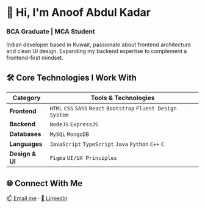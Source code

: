 # 👋 Hi, I'm Anoof Abdul Kadar

### BCA Graduate | MCA Student

Indian developer based in Kuwait,
passionate about frontend architecture and clean UI design.
Expanding my backend expertise to complement a frontend-first mindset.

## 🛠️ Core Technologies I Work With

| Category          | Tools & Technologies                                           |
| ----------------- | -------------------------------------------------------------- |
| **Frontend**      | `HTML` `CSS` `SASS` `React` `Bootstrap` `Fluent Design System` |
| **Backend**       | `NodeJS` `ExpressJS`                                           |
| **Databases**     | `MySQL` `MongoDB`                                              |
| **Languages**     | `JavaScript` `TypeScript` `Java` `Python` `C++` `C`            |
| **Design & UI**   | `Figma` `UI/UX Principles`                                     |

<!-- | **Tools & Other** | `MS Office`                                                    | -->

<!-- # 📌 Featured Projects -->

## 🌐 Connect With Me

[📫 Email me](mailto:anuabdulkadar@gmail.com) · [💼 LinkedIn](https://www.linkedin.com/in/anu1o)